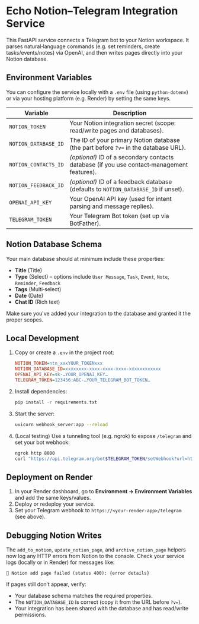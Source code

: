 # Echo Notion–Telegram Integration Service

This FastAPI service connects a Telegram bot to your Notion workspace. It parses natural‑language commands (e.g. set reminders, create tasks/events/notes) via OpenAI, and then writes pages directly into your Notion database.

## Environment Variables

You can configure the service locally with a `.env` file (using `python-dotenv`) or via your hosting platform (e.g. Render) by setting the same keys.

| Variable             | Description                                                                                          |
|----------------------|------------------------------------------------------------------------------------------------------|
| `NOTION_TOKEN`       | Your Notion integration secret (scope: read/write pages and databases).                                |
| `NOTION_DATABASE_ID` | The ID of your primary Notion database (the part before `?v=` in the database URL).                   |
| `NOTION_CONTACTS_ID` | *(optional)* ID of a secondary contacts database (if you use contact‑management features).           |
| `NOTION_FEEDBACK_ID` | *(optional)* ID of a feedback database (defaults to `NOTION_DATABASE_ID` if unset).                  |
| `OPENAI_API_KEY`     | Your OpenAI API key (used for intent parsing and message replies).                                   |
| `TELEGRAM_TOKEN`     | Your Telegram Bot token (set up via BotFather).                                                      |

## Notion Database Schema

Your main database should at minimum include these properties:

- **Title** (Title)
- **Type** (Select) – options include `User Message`, `Task`, `Event`, `Note`, `Reminder`, `Feedback`
- **Tags** (Multi‑select)
- **Date** (Date)
- **Chat ID** (Rich text)

Make sure you've added your integration to the database and granted it the proper scopes.

## Local Development

1. Copy or create a `.env` in the project root:
   ```ini
   NOTION_TOKEN=ntn_xxxYOUR_TOKENxxx
   NOTION_DATABASE_ID=xxxxxxxx-xxxx-xxxx-xxxx-xxxxxxxxxxxx
   OPENAI_API_KEY=sk-…YOUR_OPENAI_KEY…
   TELEGRAM_TOKEN=123456:ABC‑…YOUR_TELEGRAM_BOT_TOKEN…
   ```
2. Install dependencies:
   ```bash
   pip install -r requirements.txt
   ```
3. Start the server:
   ```bash
   uvicorn webhook_server:app --reload
   ```
4. (Local testing) Use a tunneling tool (e.g. ngrok) to expose `/telegram` and set your bot webhook:
   ```bash
   ngrok http 8000
   curl "https://api.telegram.org/bot$TELEGRAM_TOKEN/setWebhook?url=https://<your-tunnel>/telegram"
   ```

## Deployment on Render

1. In your Render dashboard, go to **Environment → Environment Variables** and add the same keys/values.
2. Deploy or redeploy your service.
3. Set your Telegram webhook to `https://<your-render-app>/telegram` (see above).

## Debugging Notion Writes

The `add_to_notion`, `update_notion_page`, and `archive_notion_page` helpers now log any HTTP errors from Notion to the console. Check your service logs (locally or in Render) for messages like:

```text
🔴 Notion add page failed (status 400): {error details}
```

If pages still don’t appear, verify:

- Your database schema matches the required properties.
- The `NOTION_DATABASE_ID` is correct (copy it from the URL before `?v=`).
- Your integration has been shared with the database and has read/write permissions.
